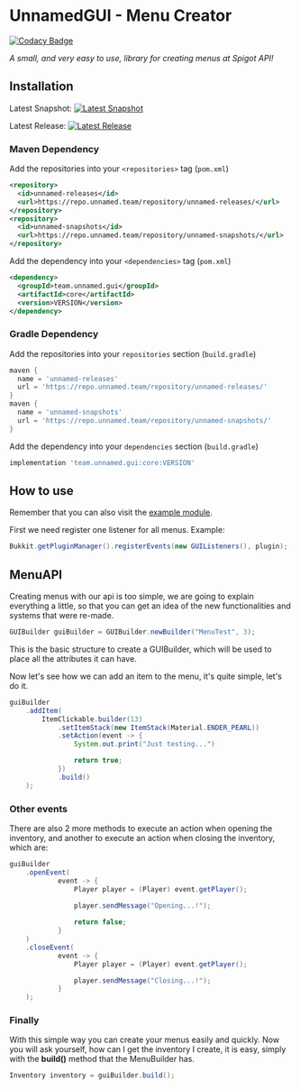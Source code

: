 # **UnnamedGUI - Menu Creator**

[![Codacy Badge](https://api.codacy.com/project/badge/Grade/d288974ef2734b50bd34a800b2161c70)](https://app.codacy.com/gh/UnnamedWorks/UnnamedGUI?utm_source=github.com&utm_medium=referral&utm_content=UnnamedWorks/UnnamedGUI&utm_campaign=Badge_Grade_Dashboard)

_A small, and very easy to use, library for creating menus at Spigot API!_

## Installation
Latest Snapshot: [![Latest Snapshot](https://img.shields.io/nexus/s/team.unnamed.gui/core.svg?server=https%3A%2F%2Frepo.unnamed.team)](https://repo.unnamed.team/repository/unnamed-snapshots)

Latest Release: [![Latest Release](https://img.shields.io/nexus/r/team.unnamed.gui/core.svg?server=https%3A%2F%2Frepo.unnamed.team)](https://repo.unnamed.team/repository/unnamed-snapshots)

### **Maven Dependency**
Add the repositories into your `<repositories>` tag (`pom.xml`)
```xml
<repository>
  <id>unnamed-releases</id>
  <url>https://repo.unnamed.team/repository/unnamed-releases/</url>
</repository>
<repository>
  <id>unnamed-snapshots</id>
  <url>https://repo.unnamed.team/repository/unnamed-snapshots/</url>
</repository>
```
Add the dependency into your `<dependencies>` tag (`pom.xml`)
```xml
<dependency>
  <groupId>team.unnamed.gui</groupId>
  <artifactId>core</artifactId>
  <version>VERSION</version>
</dependency>
```

### **Gradle Dependency**
Add the repositories into your `repositories` section (`build.gradle`)
```groovy
maven {
  name = 'unnamed-releases'
  url = 'https://repo.unnamed.team/repository/unnamed-releases/'
}
maven {
  name = 'unnamed-snapshots'
  url = 'https://repo.unnamed.team/repository/unnamed-snapshots/'
}
```
Add the dependency into your `dependencies` section (`build.gradle`)
```groovy
implementation 'team.unnamed.gui:core:VERSION'
```

## **How to use**
Remember that you can also visit the [example module](https://github.com/unnamed/gui/tree/master/example/src/main/java/team/unnamed/gui/example).

First we need register one listener for all menus. Example:

````java
Bukkit.getPluginManager().registerEvents(new GUIListeners(), plugin);
````

## **MenuAPI**
Creating menus with our api is too simple, we are going to explain everything a little,
so that you can get an idea of the new functionalities and systems that were re-made.

````java
GUIBuilder guiBuilder = GUIBuilder.newBuilder("MenuTest", 3);
````
This is the basic structure to create a GUIBuilder, which will be used to place 
all the attributes it can have.

Now let's see how we can add an item to the menu, it's quite simple, let's do it.

````java
guiBuilder
    .addItem(
        ItemClickable.builder(13)
            .setItemStack(new ItemStack(Material.ENDER_PEARL))
            .setAction(event -> {
                System.out.print("Just testing...")

                return true;
            })
            .build()
    );
````

### **Other events**
There are also 2 more methods to execute an action when opening the inventory,
and another to execute an action when closing the inventory, which are:

````java
guiBuilder
    .openEvent(
            event -> {
                Player player = (Player) event.getPlayer();

                player.sendMessage("Opening...!");
                
                return false;
            }
    )
    .closeEvent(
            event -> {
                Player player = (Player) event.getPlayer();

                player.sendMessage("Closing...!");
            }
    );
````

### **Finally**
With this simple way you can create your menus easily and quickly.
Now you will ask yourself, how can I get the inventory I create, it is easy, 
simply with the **build()** method that the MenuBuilder has.

````java
Inventory inventory = guiBuilder.build();
````

